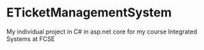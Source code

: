 # ETicketManagementSystem
My individual project in C# in asp.net core for my course Integrated Systems at FCSE
